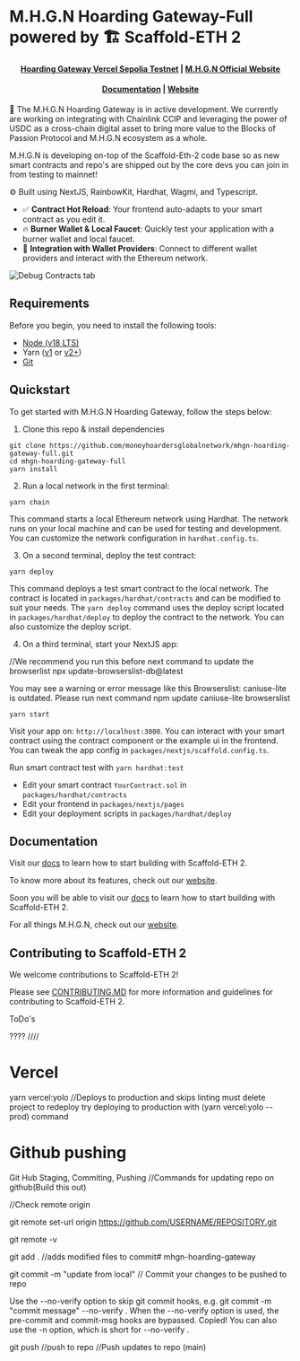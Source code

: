 # M.H.G.N Hoarding Gateway-Full powered by 🏗 Scaffold-ETH 2


<h4 align="center">
  <a href="https://mhgn-hoarding-gateway.vercel.app">Hoarding Gateway Vercel Sepolia Testnet</a> |
  <a href="https://moneyhoardersglobal.net">M.H.G.N Official Website</a>
</h4>
<h4 align="center">
  <a href="https://docs.scaffoldeth.io">Documentation</a> |
  <a href="https://scaffoldeth.io">Website</a>
</h4>

🧪 The M.H.G.N Hoarding Gateway is in active development. We currently are working on integrating with Chainlink CCIP and leveraging the power of USDC as a cross-chain 
digital asset to bring more value to the Blocks of Passion Protocol and M.H.G.N ecosystem as a whole.

M.H.G.N is developing on-top of the Scaffold-Eth-2 code base so as new smart contracts and repo's are shipped out by the core devs you can join in from testing to mainnet!

⚙️ Built using NextJS, RainbowKit, Hardhat, Wagmi, and Typescript.

- ✅ **Contract Hot Reload**: Your frontend auto-adapts to your smart contract as you edit it.
- 🔥 **Burner Wallet & Local Faucet**: Quickly test your application with a burner wallet and local faucet.
- 🔐 **Integration with Wallet Providers**: Connect to different wallet providers and interact with the Ethereum network.

![Debug Contracts tab](https://mhgn-hoarding-gateway.vercel.app/_next/image?url=%2Flogo.png&w=1920&q=75)

## Requirements

Before you begin, you need to install the following tools:

- [Node (v18 LTS)](https://nodejs.org/en/download/)
- Yarn ([v1](https://classic.yarnpkg.com/en/docs/install/) or [v2+](https://yarnpkg.com/getting-started/install))
- [Git](https://git-scm.com/downloads)

## Quickstart

To get started with M.H.G.N Hoarding Gateway, follow the steps below:

1. Clone this repo & install dependencies

```
git clone https://github.com/moneyhoardersglobalnetwork/mhgn-hoarding-gateway-full.git
cd mhgn-hoarding-gateway-full
yarn install
```

2. Run a local network in the first terminal:

```
yarn chain
```

This command starts a local Ethereum network using Hardhat. The network runs on your local machine and can be used for testing and development. You can customize the network configuration in `hardhat.config.ts`.

3. On a second terminal, deploy the test contract:

```
yarn deploy
```

This command deploys a test smart contract to the local network. The contract is located in `packages/hardhat/contracts` and can be modified to suit your needs. The `yarn deploy` command uses the deploy script located in `packages/hardhat/deploy` to deploy the contract to the network. You can also customize the deploy script.

4. On a third terminal, start your NextJS app:

//We recommend you run this before next command to update the browserlist
npx update-browserslist-db@latest

You may see a warning or error message like this
Browserslist: caniuse-lite is outdated. Please run next command npm update caniuse-lite browserslist

```
yarn start
```

Visit your app on: `http://localhost:3000`. You can interact with your smart contract using the contract component or the example ui in the frontend. You can tweak the app config in `packages/nextjs/scaffold.config.ts`.

Run smart contract test with `yarn hardhat:test`

- Edit your smart contract `YourContract.sol` in `packages/hardhat/contracts`
- Edit your frontend in `packages/nextjs/pages`
- Edit your deployment scripts in `packages/hardhat/deploy`

## Documentation

Visit our [docs](https://docs.scaffoldeth.io) to learn how to start building with Scaffold-ETH 2.

To know more about its features, check out our [website](https://scaffoldeth.io).

Soon you will be able to visit our [docs](https://docs.hoarderlabs.moneyhoardersglobal.net) to learn how to start building with Scaffold-ETH 2.

For all things M.H.G.N, check out our [website](https://moneyhoardersglobal.net).




## Contributing to Scaffold-ETH 2

We welcome contributions to Scaffold-ETH 2!

Please see [CONTRIBUTING.MD](https://github.com/scaffold-eth/scaffold-eth-2/blob/main/CONTRIBUTING.md) for more information and guidelines for contributing to Scaffold-ETH 2.


ToDo's

????
////
# Vercel


yarn vercel:yolo //Deploys to production and skips linting must delete project to redeploy try deploying to production with (yarn vercel:yolo --prod) command

# Github pushing



Git Hub Staging, Commiting, Pushing
//Commands for updating repo on github(Build this out)

//Check remote origin

git remote set-url origin https://github.com/USERNAME/REPOSITORY.git

git remote -v

git add . //adds modified files to commit# mhgn-hoarding-gateway

git commit -m "update from local" // Commit your changes to be pushed to repo

Use the --no-verify option to skip git commit hooks, e.g. git commit -m "commit message" --no-verify . When the --no-verify option is used, the pre-commit and commit-msg hooks are bypassed. Copied! You can also use the -n option, which is short for --no-verify .

git push //push to repo //Push updates to repo (main)
